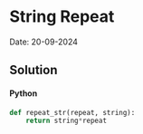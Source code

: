 
# String Repeat

Date: 20-09-2024

## Solution
#### Python
```python
def repeat_str(repeat, string):
    return string*repeat
```
        
